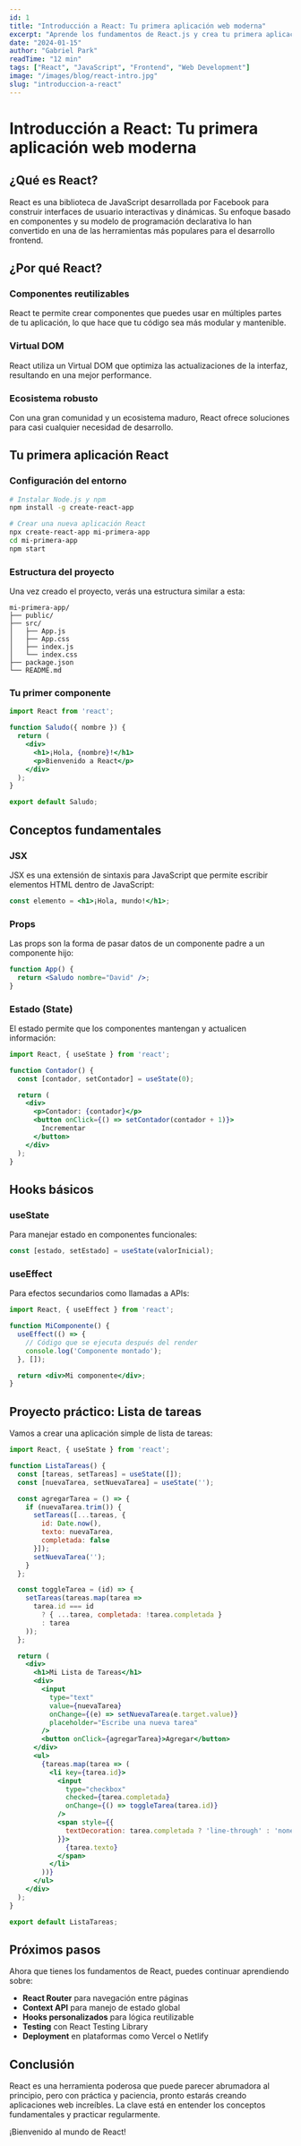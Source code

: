 ```yaml
---
id: 1
title: "Introducción a React: Tu primera aplicación web moderna"
excerpt: "Aprende los fundamentos de React.js y crea tu primera aplicación interactiva desde cero. Una guía completa para principiantes."
date: "2024-01-15"
author: "Gabriel Park"
readTime: "12 min"
tags: ["React", "JavaScript", "Frontend", "Web Development"]
image: "/images/blog/react-intro.jpg"
slug: "introduccion-a-react"
---
```


# Introducción a React: Tu primera aplicación web moderna

## ¿Qué es React?

React es una biblioteca de JavaScript desarrollada por Facebook para construir interfaces de usuario interactivas y dinámicas. Su enfoque basado en componentes y su modelo de programación declarativa lo han convertido en una de las herramientas más populares para el desarrollo frontend.

## ¿Por qué React?

### Componentes reutilizables
React te permite crear componentes que puedes usar en múltiples partes de tu aplicación, lo que hace que tu código sea más modular y mantenible.

### Virtual DOM
React utiliza un Virtual DOM que optimiza las actualizaciones de la interfaz, resultando en una mejor performance.

### Ecosistema robusto
Con una gran comunidad y un ecosistema maduro, React ofrece soluciones para casi cualquier necesidad de desarrollo.

## Tu primera aplicación React

### Configuración del entorno

```bash
# Instalar Node.js y npm
npm install -g create-react-app

# Crear una nueva aplicación React
npx create-react-app mi-primera-app
cd mi-primera-app
npm start
```

### Estructura del proyecto

Una vez creado el proyecto, verás una estructura similar a esta:

```
mi-primera-app/
├── public/
├── src/
│   ├── App.js
│   ├── App.css
│   ├── index.js
│   └── index.css
├── package.json
└── README.md
```

### Tu primer componente

```jsx
import React from 'react';

function Saludo({ nombre }) {
  return (
    <div>
      <h1>¡Hola, {nombre}!</h1>
      <p>Bienvenido a React</p>
    </div>
  );
}

export default Saludo;
```

## Conceptos fundamentales

### JSX
JSX es una extensión de sintaxis para JavaScript que permite escribir elementos HTML dentro de JavaScript:

```jsx
const elemento = <h1>¡Hola, mundo!</h1>;
```

### Props
Las props son la forma de pasar datos de un componente padre a un componente hijo:

```jsx
function App() {
  return <Saludo nombre="David" />;
}
```

### Estado (State)
El estado permite que los componentes mantengan y actualicen información:

```jsx
import React, { useState } from 'react';

function Contador() {
  const [contador, setContador] = useState(0);

  return (
    <div>
      <p>Contador: {contador}</p>
      <button onClick={() => setContador(contador + 1)}>
        Incrementar
      </button>
    </div>
  );
}
```

## Hooks básicos

### useState
Para manejar estado en componentes funcionales:

```jsx
const [estado, setEstado] = useState(valorInicial);
```

### useEffect
Para efectos secundarios como llamadas a APIs:

```jsx
import React, { useEffect } from 'react';

function MiComponente() {
  useEffect(() => {
    // Código que se ejecuta después del render
    console.log('Componente montado');
  }, []);

  return <div>Mi componente</div>;
}
```

## Proyecto práctico: Lista de tareas

Vamos a crear una aplicación simple de lista de tareas:

```jsx
import React, { useState } from 'react';

function ListaTareas() {
  const [tareas, setTareas] = useState([]);
  const [nuevaTarea, setNuevaTarea] = useState('');

  const agregarTarea = () => {
    if (nuevaTarea.trim()) {
      setTareas([...tareas, {
        id: Date.now(),
        texto: nuevaTarea,
        completada: false
      }]);
      setNuevaTarea('');
    }
  };

  const toggleTarea = (id) => {
    setTareas(tareas.map(tarea =>
      tarea.id === id
        ? { ...tarea, completada: !tarea.completada }
        : tarea
    ));
  };

  return (
    <div>
      <h1>Mi Lista de Tareas</h1>
      <div>
        <input
          type="text"
          value={nuevaTarea}
          onChange={(e) => setNuevaTarea(e.target.value)}
          placeholder="Escribe una nueva tarea"
        />
        <button onClick={agregarTarea}>Agregar</button>
      </div>
      <ul>
        {tareas.map(tarea => (
          <li key={tarea.id}>
            <input
              type="checkbox"
              checked={tarea.completada}
              onChange={() => toggleTarea(tarea.id)}
            />
            <span style={{
              textDecoration: tarea.completada ? 'line-through' : 'none'
            }}>
              {tarea.texto}
            </span>
          </li>
        ))}
      </ul>
    </div>
  );
}

export default ListaTareas;
```

## Próximos pasos

Ahora que tienes los fundamentos de React, puedes continuar aprendiendo sobre:

- **React Router** para navegación entre páginas
- **Context API** para manejo de estado global
- **Hooks personalizados** para lógica reutilizable
- **Testing** con React Testing Library
- **Deployment** en plataformas como Vercel o Netlify

## Conclusión

React es una herramienta poderosa que puede parecer abrumadora al principio, pero con práctica y paciencia, pronto estarás creando aplicaciones web increíbles. La clave está en entender los conceptos fundamentales y practicar regularmente.

¡Bienvenido al mundo de React!
